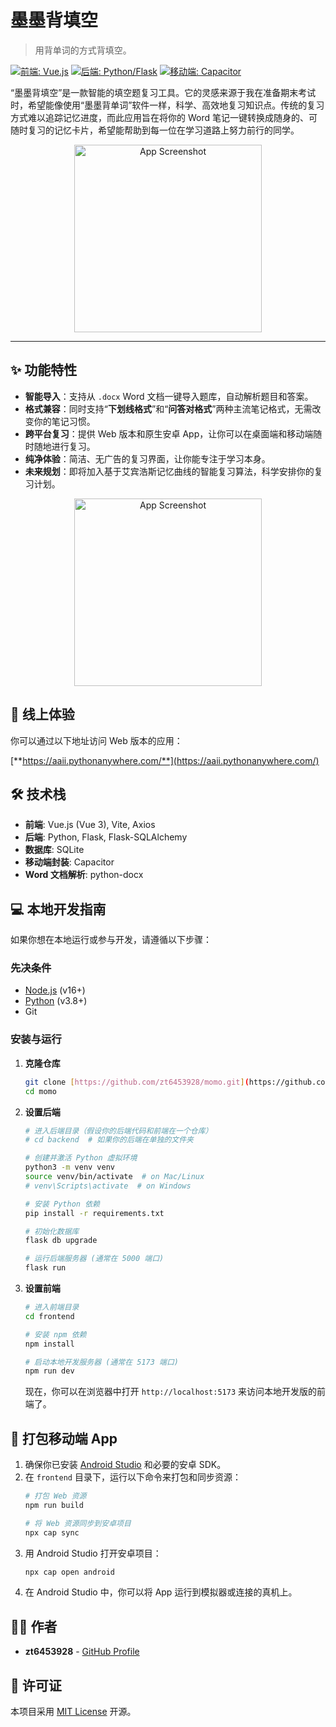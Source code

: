 # 墨墨背填空

> 用背单词的方式背填空。

[![前端: Vue.js](https://img.shields.io/badge/Frontend-Vue.js-4FC08D)](https://vuejs.org/)
[![后端: Python/Flask](https://img.shields.io/badge/Backend-Python/Flask-3776AB)](https://flask.palletsprojects.com/)
[![移动端: Capacitor](https://img.shields.io/badge/Mobile-Capacitor-119EFF)](https://capacitorjs.com/)

“墨墨背填空”是一款智能的填空题复习工具。它的灵感来源于我在准备期末考试时，希望能像使用“墨墨背单词”软件一样，科学、高效地复习知识点。传统的复习方式难以追踪记忆进度，而此应用旨在将你的 Word 笔记一键转换成随身的、可随时复习的记忆卡片，希望能帮助到每一位在学习道路上努力前行的同学。

<p align="center">
  <img src="https://i.ibb.co/RG9hVv46/download.png" alt="App Screenshot" width="300"/>
</p>


---

## ✨ 功能特性

* **智能导入**：支持从 `.docx` Word 文档一键导入题库，自动解析题目和答案。
* **格式兼容**：同时支持“**下划线格式**”和“**问答对格式**”两种主流笔记格式，无需改变你的笔记习惯。
* **跨平台复习**：提供 Web 版本和原生安卓 App，让你可以在桌面端和移动端随时随地进行复习。
* **纯净体验**：简洁、无广告的复习界面，让你能专注于学习本身。
* **未来规划**：即将加入基于艾宾浩斯记忆曲线的智能复习算法，科学安排你的复习计划。

<p align="center">
  <img src="https://i.ibb.co/1tH2P2bW/Wechat-IMG377.jpg" alt="App Screenshot" width="300"/>
</p>

## 🚀 线上体验

你可以通过以下地址访问 Web 版本的应用：

[**https://aaii.pythonanywhere.com/**](https://aaii.pythonanywhere.com/)

## 🛠️ 技术栈

* **前端**: Vue.js (Vue 3), Vite, Axios
* **后端**: Python, Flask, Flask-SQLAlchemy
* **数据库**: SQLite
* **移动端封装**: Capacitor
* **Word 文档解析**: python-docx

## 💻 本地开发指南

如果你想在本地运行或参与开发，请遵循以下步骤：

### 先决条件

* [Node.js](https://nodejs.org/) (v16+)
* [Python](https://www.python.org/) (v3.8+)
* Git

### 安装与运行

1.  **克隆仓库**
    ```bash
    git clone [https://github.com/zt6453928/momo.git](https://github.com/zt6453928/momo.git)
    cd momo
    ```

2.  **设置后端**
    ```bash
    # 进入后端目录（假设你的后端代码和前端在一个仓库）
    # cd backend  # 如果你的后端在单独的文件夹
    
    # 创建并激活 Python 虚拟环境
    python3 -m venv venv
    source venv/bin/activate  # on Mac/Linux
    # venv\Scripts\activate  # on Windows
    
    # 安装 Python 依赖
    pip install -r requirements.txt
    
    # 初始化数据库
    flask db upgrade
    
    # 运行后端服务器 (通常在 5000 端口)
    flask run
    ```

3.  **设置前端**
    ```bash
    # 进入前端目录
    cd frontend
    
    # 安装 npm 依赖
    npm install
    
    # 启动本地开发服务器 (通常在 5173 端口)
    npm run dev
    ```
    现在，你可以在浏览器中打开 `http://localhost:5173` 来访问本地开发版的前端了。

## 📱 打包移动端 App

1.  确保你已安装 [Android Studio](https://developer.android.com/studio) 和必要的安卓 SDK。
2.  在 `frontend` 目录下，运行以下命令来打包和同步资源：
    ```bash
    # 打包 Web 资源
    npm run build
    
    # 将 Web 资源同步到安卓项目
    npx cap sync
    ```
3.  用 Android Studio 打开安卓项目：
    ```bash
    npx cap open android
    ```
4.  在 Android Studio 中，你可以将 App 运行到模拟器或连接的真机上。

## 👨‍💻 作者

* **zt6453928** - [GitHub Profile](https://github.com/zt6453928)

## 📜 许可证

本项目采用 [MIT License](LICENSE) 开源。
